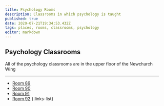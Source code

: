 ```yaml
---
title: Psychology Rooms
description: Classrooms in which psychology is taught
published: true
date: 2020-07-21T19:34:53.432Z
tags: places, rooms, classrooms, psychology
editor: markdown
---
```


## Psychology Classrooms
All of the psychology classrooms are in the upper floor of the Newchurch Wing
___
- [Room 89](/groups/rooms/psychology/n89)
- [Room 90](/groups/rooms/psychology/n90)
- [Room 91](/groups/rooms/psychology/n91)
- [Room 92](/groups/rooms/psychology/n92)
{.links-list}
